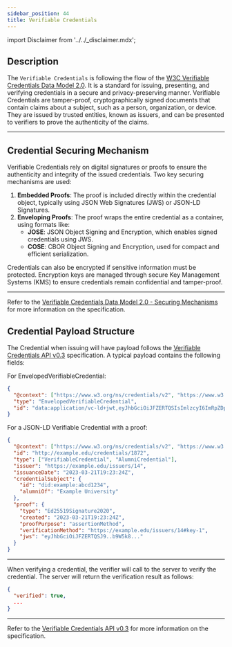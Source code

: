 ```yaml
---
sidebar_position: 44
title: Verifiable Credentials
---
```


import Disclaimer from '../../\_disclaimer.mdx';

<Disclaimer />

## Description

The `Verifiable Credentials` is following the flow of the [W3C Verifiable Credentials Data Model 2.0](https://www.w3.org/TR/vc-data-model/). It is a standard for issuing, presenting, and verifying credentials in a secure and privacy-preserving manner. Verifiable Credentials are tamper-proof, cryptographically signed documents that contain claims about a subject, such as a person, organization, or device. They are issued by trusted entities, known as issuers, and can be presented to verifiers to prove the authenticity of the claims.

---

## Credential Securing Mechanism

Verifiable Credentials rely on digital signatures or proofs to ensure the authenticity and integrity of the issued credentials. Two key securing mechanisms are used:

1. **Embedded Proofs**: The proof is included directly within the credential object, typically using JSON Web Signatures (JWS) or JSON-LD Signatures.
2. **Enveloping Proofs**: The proof wraps the entire credential as a container, using formats like:
   - **JOSE**: JSON Object Signing and Encryption, which enables signed credentials using JWS.
   - **COSE**: CBOR Object Signing and Encryption, used for compact and efficient serialization.

Credentials can also be encrypted if sensitive information must be protected. Encryption keys are managed through secure Key Management Systems (KMS) to ensure credentials remain confidential and tamper-proof.

---

Refer to the [Verifiable Credentials Data Model 2.0 - Securing Mechanisms](https://www.w3.org/TR/vc-data-model-2.0/#securing-mechanisms) for more information on the specification.

## Credential Payload Structure

The Credential when issuing will have payload follows the [Verifiable Credentials API v0.3](https://w3c-ccg.github.io/vc-api/#issue-credential) specification. A typical payload contains the following fields:

For EnvelopedVerifiableCredential:

```json
{
  "@context": ["https://www.w3.org/ns/credentials/v2", "https://www.w3.org/ns/credentials/examples/v2"],
  "type": "EnvelopedVerifiableCredential",
  "id": "data:application/vc-ld+jwt,eyJhbGciOiJFZERTQSIsImlzcyI6ImRpZDp3ZWI6ZGRiYy0xMTYtMTA2LTE..."
}
```

For a JSON-LD Verifiable Credential with a proof:

```json
{
  "@context": ["https://www.w3.org/ns/credentials/v2", "https://www.w3.org/ns/credentials/examples/v2"],
  "id": "http://example.edu/credentials/1872",
  "type": ["VerifiableCredential", "AlumniCredential"],
  "issuer": "https://example.edu/issuers/14",
  "issuanceDate": "2023-03-21T19:23:24Z",
  "credentialSubject": {
    "id": "did:example:abcd1234",
    "alumniOf": "Example University"
  },
  "proof": {
    "type": "Ed25519Signature2020",
    "created": "2023-03-21T19:23:24Z",
    "proofPurpose": "assertionMethod",
    "verificationMethod": "https://example.edu/issuers/14#key-1",
    "jws": "eyJhbGciOiJFZERTQSJ9..b9W5k8..."
  }
}
```

---

When verifying a credential, the verifier will call to the server to verify the credential. The server will return the verification result as follows:

```json
{
  "verified": true,
  ...
}
```

---

Refer to the [Verifiable Credentials API v0.3](https://w3c-ccg.github.io/vc-api/#verify-credential) for more information on the specification.
